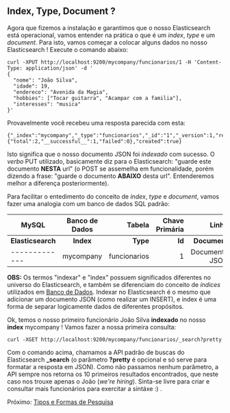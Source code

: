 ## Index, Type, Document ?

Agora que fizemos a instalação e garantimos que o nosso Elasticsearch está operacional, vamos entender na prática o que é um _index_, _type_ e um _document_. Para isto, vamos começar a colocar alguns dados no nosso Elasticsearch ! Execute o comando abaixo:

```
curl -XPUT http://localhost:9200/mycompany/funcionarios/1 -H 'Content-Type: application/json' -d '
{
  "nome": "João Silva",
  "idade": 19,
  "endereco": "Avenida da Magia",
  "hobbies": ["Tocar guitarra", "Acampar com a familia"],
  "interesses": "musica"
}'
```

Provavelmente você recebeu uma resposta parecida com esta:

```
{"_index":"mycompany","_type":"funcionarios","_id":"1","_version":1,"result":"created","_shards":{"total":2,"__successful__":1,"failed":0},"created":true}
```

Isto significa que o nosso documento JSON foi _indexado_ com sucesso. O _verbo_ PUT utilizado, basicamente diz para o Elasticsearch: "guarde este documento __NESTA__ url" (o POST se assemelha em funcionalidade, porém dizendo a frase: "guarde o documento __ABAIXO__ desta url". Entenderemos melhor a diferença posteriormente).

Para facilitar o entedimento do conceito de _index_, _type_ e _document_, vamos fazer uma analogia com um banco de dados SQL padrão:

| MySQL        | Banco de Dados | Tabela  | Chave Primária | Linha | Coluna
| ------------- |:-------------:| -----:|-----:|-----:|-----:|
| __Elasticsearch__        | __Index__           | __Type__  | __Id__ | __Document__ | __Field__
| ------------- | mycompany| funcionarios|1|Documento JSON|nome, idade...|


__OBS:__ Os termos "indexar" e "index" possuem significados diferentes no universo do Elasticsearch, e também se diferenciam do conceito de _índices_ utilizados em [Banco de Dados](https://pt.wikipedia.org/wiki/%C3%8Dndice_(estruturas_de_dados)). Indexar no Elasticsearch é o mesmo que adicionar um documento JSON (como realizar um INSERT), e index é uma forma de separar logicamente dados de diferentes propósitos.

Ok, temos o nosso primeiro funcionário João Silva __indexado__ no nosso __index__ mycompany ! Vamos fazer a nossa primeira consulta:

```
curl -XGET http://localhost:9200/mycompany/funcionarios/_search?pretty
```

Com o comando acima, chamamos a API padrão de buscas do Elasticsearch **_search** (o parâmetro __?pretty__ é opcional e só serve para formatar a resposta em JSON). Como não passamos nenhum parâmetro, a API sempre nos retorna os 10 primeiros resultados encontrados, que neste caso nos trouxe apenas o João (_we're hiring_). Sinta-se livre para criar e consultar mais funcionários para exercitar a sintáxe :) .

Próximo: [Tipos e Formas de Pesquisa](/pages/types_forms.md)
